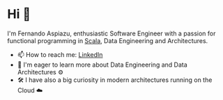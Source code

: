 # Hi 👋

I'm Fernando Aspiazu, enthusiastic Software Engineer with a passion for functional programming in <a href="https://www.scala-lang.org/" rel="nofollow">Scala</a>, Data Engineering and Architectures.

- 📫 How to reach me: [LinkedIn](https://www.linkedin.com/in/aspiazu/)
- 🌱 I'm eager to learn more about Data Engineering and Data Architectures ⚙️
- 🛠️ I have also a big curiosity in modern architectures running on the Cloud ☁️

<!---
fernaspiazu/fernaspiazu is a ✨ special ✨ repository because its `README.md` (this file) appears on your GitHub profile.
You can click the Preview link to take a look at your changes.
--->
